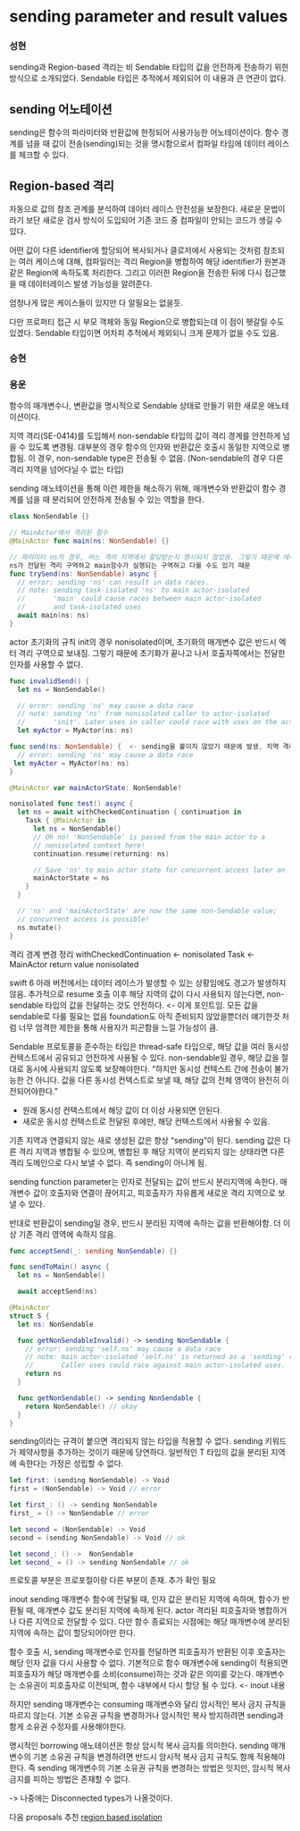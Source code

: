 # sending parameter and result values
### 성현

sending과 Region-based 격리는 비 Sendable 타입의 값을 안전하게 전송하기 위한 방식으로 소개되었다.
Sendable 타입은 추적에서 제외되어 이 내용과 큰 연관이 없다.

## sending 어노테이션

sending은 함수의 파라미터와 반환값에 한정되어 사용가능한 어노테이션이다.
함수 경계를 넘을 때 값이 전송(sending)되는 것을 명시함으로서 컴파일 타임에 데이터 레이스를 체크할 수 있다.

## Region-based 격리

자동으로 값의 참조 관계를 분석하여 데이터 레이스 안전성을 보장한다.
새로운 문법이라기 보단 새로운 검사 방식이 도입되어 기존 코드 중 컴파일이 안되는 코드가 생길 수 있다.

어떤 값이 다른 identifier에 할당되어 복사되거나 클로저에서 사용되는 것처럼 참조되는 여러 케이스에 대해, 컴파일러는 격리 Region을 병합하여 해당 identifier가 원본과 같은 Region에 속하도록 처리한다. 그리고 이러한 Region을 전송한 뒤에 다시 접근했을 때 데이터레이스 발생 가능성을 알려준다.

엄청나게 많은 케이스들이 있지만 다 알필요는 없을듯.

다만 프로퍼티 접근 시 부모 객체와 동일 Region으로 병합되는데 이 점이 헷갈릴 수도 있겠다. Sendable 타입이면 어차피 추적에서 제외되니 크게 문제가 없을 수도 있음.


### 승현

### 용운
함수의 매개변수나, 변환값을 명시적으로 Sendable 상태로 만들기 위한 새로운 애노테이션이다.

지역 격리(SE-0414)를 도입해서 non-sendable 타입의 값이 격리 경계를 안전하게 넘을 수 있도록 변경됨.
대부분의 경우 함수의 인자와 반환값은 호출시 동일한 지역으로 병합됨. 이 경우, non-sendable type은 전송될 수 없음.
(Non-sendable의 경우 다른 격리 지역을 넘어다닐 수 없는 타입)

sending 애노테이션을 통해 이런 제한을 해소하기 위해, 매개변수와 반환값이 함수 경계를 넘을 때 분리되어 안전하게 전송될 수 있는 역할을 한다.

``` swift
class NonSendable {}

// MainActor에서 격리된 함수
@MainActor func main(ns: NonSendable) {}

// 파라미터 ns의 경우, 어느 격리 지역에서 할당받는지 명시되지 않았음. 그렇기 때문에 에러가 발생하는것,
ns가 전달된 격리 구역하고 main함수가 실행되는 구역하고 다를 수도 있기 때문
func trySend(ns: NonSendable) async {
  // error: sending 'ns' can result in data races.
  // note: sending task-isolated 'ns' to main actor-isolated 
  //       'main' could cause races between main actor-isolated
  //       and task-isolated uses
  await main(ns: ns)
}

```

actor 초기화의 규칙
init의 경우 nonisolated이며, 초기화의 매개변수 값은 반드시 엑터 격리 구역으로 보내짐.
그렇기 때문에 초기화가 끝나고 나서 호출자쪽에서는 전달한 인자를 사용할 수 없다.
``` swift
func invalidSend() {
  let ns = NonSendable()

  // error: sending 'ns' may cause a data race
  // note: sending 'ns' from nonisolated caller to actor-isolated
  //       'init'. Later uses in caller could race with uses on the actor.
  let myActor = MyActor(ns: ns)

func send(ns: NonSendable) {  <- sending을 붙이지 않았기 때문에 발생, 지역 격리를 간섭할 경우 더 명확한 기준의 코드를 작성해야함.
  // error: sending 'ns' may cause a data race
 let myActor = MyActor(ns: ns)
}
```

``` swift
@MainActor var mainActorState: NonSendable?

nonisolated func test() async {
  let ns = await withCheckedContinuation { continuation in
    Task { @MainActor in
      let ns = NonSendable()
      // Oh no! 'NonSendable' is passed from the main actor to a
      // nonisolated context here!
      continuation.resume(returning: ns)

      // Save 'ns' to main actor state for concurrent access later on
      mainActorState = ns
    }
  }

  // 'ns' and 'mainActorState' are now the same non-Sendable value;
  // concurrent access is possible!
  ns.mutate()
}
```
격리 경계 변경 정리
withCheckedContinuation <- nonisolated 
Task <- MainActor
return value nonisolated

swift 6 아래 버전에서는 데이터 레이스가 발생할 수 있는 상황임에도 경고가 발생하지 않음.
추가적으로 resume 호출 이후 해당 지역의 값이 다시 사용되지 않는다면, non-sendable 타입의 값을 전달하는 것도 안전하다. <- 이게 포인트임.
모든 값을 sendable로 다룰 필요는 없음 foundation도 아직 준비되지 않았을뿐더러 얘기한것 처럼 너무 엄격한 제한을 통해 사용자가 피곤함을 느낄 가능성이 큼.

Sendable 프로토콜을 준수하는 타입은 thread-safe 타입으로, 해당 값을 여러 동시성 컨텍스트에서 공유되고 안전하게 사용될 수 있다.
non-sendable일 경우, 해당 값을 절대로 동시에 사용되지 않도록 보장해야한다. 
“하지만 동시성 컨텍스트 간에 전송이 불가능한 건 아니다. 값을 다른 동시성 컨텍스트로 보낼 때, 해당 값의 전체 영역이 완전히 이전되어야한다.”
- 원래 동시성 컨텍스트에서 해당 값이 더 이상 사용되면 안된다.
- 새로운 동시성 컨텍스트로 전달된 후에만, 해당 컨텍스트에서 사용될 수 있음.

기존 지역과 연결되지 않는 새로 생성된 값은 항상 “sending”이 된다. sending 값은 다른 격리 지역과 병합될 수 있으며, 병합된 후 해당 지역이 분리되지 않는 상태라면 다른 격리 도메인으로 다시 보낼 수 없다. 즉 sending이 아니게 됨.

sending function parameter는 인자로 전달되는 값이 반드시 분리지역에 속한다.
매개변수 값이 호출자와 연결이 끊어지고, 피호출자가 자유롭게 새로운 격리 지역으로 보낼 수 있다.

반대로 반환값이 sending일 경우, 반드시 분리된 지역에 속하는 값을 반환해야함. 더 이상 기존 격리 영역에 속하지 않음.
``` swift
func acceptSend(_: sending NonSendable) {}

func sendToMain() async {
  let ns = NonSendable()

  await acceptSend(ns)

@MainActor
struct S {
  let ns: NonSendable

  func getNonSendableInvalid() -> sending NonSendable {
    // error: sending 'self.ns' may cause a data race
    // note: main actor-isolated 'self.ns' is returned as a 'sending' result.
    //       Caller uses could race against main actor-isolated uses.
    return ns
  }

  func getNonSendable() -> sending NonSendable {
    return NonSendable() // okay
  }
}

```

sending이라는 규격이 붙으면 격리되지 않는 타입을 적용할 수 없다. sending 키워드가 제약사항을 추가하는 것이기 때문에 당연하다.
일반적인 T 타입의 값을 분리된 지역에 속한다는 가정은 성립할 수 없다.
``` swift
let first: (sending NonSendable) -> Void 
first = (NonSendable) -> Void // error

let first_: () -> sending NonSendable
first_ = () -> NonSendable // error

let second = (NonSendable) -> Void
second = (sending NonSendable) -> Void // ok

let second_: () ->  NonSendable
let second_ = () -> sending NonSendable // ok
```

프로토콜 부분은 프로포절이랑 다른 부분이 존재. 추가 확인 필요

inout sending 매개변수
함수에 전달될 때, 인자 값은 분리된 지역에 속하며, 함수가 반환될 때, 매개변수 값도 분리된 지역에 속하게 된다.
actor 격리된 피호출자와 병합하거나 다른 지역으로 전달할 수 있다. 다만 함수 종료되는 시점에는 해당 매개변수에 분리된 지역에 속하는 값이 할당되어야만 한다.

함수 호출 시, sending 매개변수로 인자를 전달하면 피호출자가 반환된 이후 호출자는 해당 인자 값을 다시 사용할 수 없다.
기본적으로 함수 매개변수에 sending이 적용되면 피호출자가 해당 매개변수를 소비(consume)하는 것과 같은 의미를 갖는다.
매개변수는 소유권이 피호출자로 이전되며, 함수 내부에서 다시 할당 될 수 있다. <- inout 내용

하지만 sending 매개변수는 consuming 매개변수와 달리 암시적인 복사 금지 규칙을 따르지 않는다. 기본 소유권 규칙을 변경하거나 암시적인 복사 방지하려면 sending과 함게 소유권 수정자를 사용해야한다.

명시적인 borrowing 애노테이션은 항상 암시적 복사 금지를 의미한다. sending 매개변수의 기본 소유권 규칙을 변경하려면 반드시 암시적 복사 금지 규칙도 함께 적용해야한다. 즉 sending 매개변수의 기본 소유권 규칙을 변경하는 방법은 잇지만, 암시적 복사 금지를 피하는 방법은 존재할 수 없다.


-> 나중에는 Disconnected types가 나올것이다.

다음 proposals 추천 
[region based isolation](https://github.com/swiftlang/swift-evolution/blob/main/proposals/0414-region-based-isolation.md)
